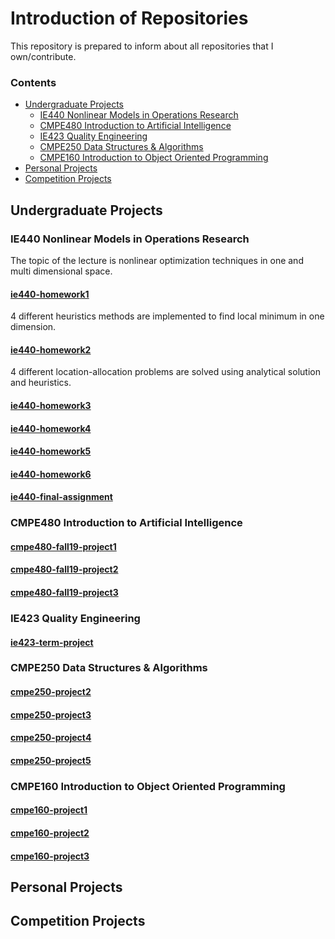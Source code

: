 # Introduction of Repositories

This repository is prepared to inform about all repositories that I own/contribute.

### Contents
*	[Undergraduate Projects](#undergraduate-projects)
	*	[IE440 Nonlinear Models in Operations Research](#ie440-nonlinear-models-in-operations-research)
	*	[CMPE480 Introduction to Artificial Intelligence](#cmpe480-introduction-to-artificial-intelligence)
	*	[IE423 Quality Engineering](#ie423-quality-engineering)
	*	[CMPE250 Data Structures & Algorithms](#cmpe250-Data-Structures-&-Algorithms)
	*	[CMPE160 Introduction to Object Oriented Programming](#CMPE160-Introduction-to-Object-Oriented-Programming)
*	[Personal Projects](#personal-projects)
*	[Competition Projects](#competition-projects)

## Undergraduate Projects

### IE440 Nonlinear Models in Operations Research
The topic of the lecture is nonlinear optimization techniques in one and multi dimensional space.

#### [ie440-homework1](github.com/akinelden/ie440-homework1)
4 different heuristics methods are implemented to find local minimum in one dimension.

#### [ie440-homework2](github.com/akinelden/ie440-homework2)
4 different location-allocation problems are solved using analytical solution and heuristics.

#### [ie440-homework3](github.com/akinelden/ie440-homework3)

#### [ie440-homework4](github.com/akinelden/ie440-homework4)

#### [ie440-homework5](github.com/akinelden/ie440-homework5)

#### [ie440-homework6](github.com/akinelden/ie440-homework6)

#### [ie440-final-assignment](github.com/akinelden/ie440-final-assignment)


### CMPE480 Introduction to Artificial Intelligence

#### [cmpe480-fall19-project1](github.com/akinelden/cmpe480-fall19-project1)

#### [cmpe480-fall19-project2](github.com/akinelden/cmpe480-fall19-project2)

#### [cmpe480-fall19-project3](github.com/akinelden/cmpe480-fall19-project3)


### IE423 Quality Engineering

#### [ie423-term-project](github.com/akinelden/ie423-term-project)


### CMPE250 Data Structures & Algorithms

#### [cmpe250-project2](github.com/akinelden/cmpe250-project2)

#### [cmpe250-project3](github.com/akinelden/cmpe250-project3)

#### [cmpe250-project4](github.com/akinelden/cmpe250-project4)

#### [cmpe250-project5](github.com/akinelden/cmpe250-project5)



### CMPE160 Introduction to Object Oriented Programming

#### [cmpe160-project1](github.com/akinelden/cmpe160-project1)

#### [cmpe160-project2](github.com/akinelden/cmpe160-project2)

#### [cmpe160-project3](github.com/akinelden/cmpe160-project3)


## Personal Projects

## Competition Projects